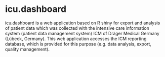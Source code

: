 # icu.dashboard
icu.dashboard is a web application based on R shiny for export and analysis of patient data which was collected with the intensive care information system (patient data management system) ICM of Dräger Medical Germany (Lübeck, Germany). This web application accesses the ICM reporting database, which is provided for this purpose (e.g. data analysis, export, quality management).
